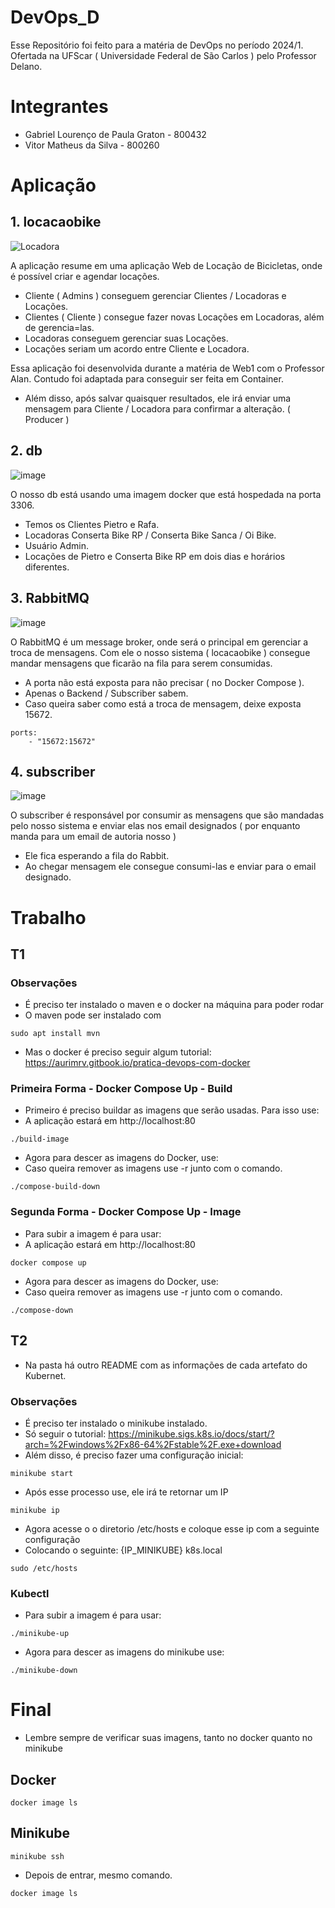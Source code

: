 # DevOps_D

<p> Esse Repositório foi feito para a matéria de DevOps no período 2024/1. Ofertada na UFScar ( Universidade Federal de São Carlos ) pelo Professor Delano. </p> 

 
# Integrantes
- Gabriel Lourenço de Paula Graton - 800432
- Vitor Matheus da Silva - 800260

# Aplicação

## 1. locacaobike 

![Locadora](https://github.com/user-attachments/assets/99faf0e9-bc51-43e4-8af6-a96800c16d39)

A aplicação resume em uma aplicação Web de Locação de Bicicletas, onde é possível criar e agendar locações.
- Cliente ( Admins ) conseguem gerenciar Clientes / Locadoras e Locações.
- Clientes ( Cliente ) consegue fazer novas Locações em Locadoras, além de gerencia=las.
- Locadoras conseguem gerenciar suas Locações.
- Locações seriam um acordo entre Cliente e Locadora.

Essa aplicação foi desenvolvida durante a matéria de Web1 com o Professor Alan.
Contudo foi adaptada para conseguir ser feita em Container.

- Além disso, após salvar quaisquer resultados, ele irá enviar uma mensagem para Cliente / Locadora para confirmar a alteração. ( Producer )


## 2. db

![image](https://github.com/user-attachments/assets/9ca117e7-eaa5-4403-80a9-4a0b04f5ff57)

O nosso db está usando uma imagem docker que está hospedada na porta 3306.
- Temos os Clientes Pietro e Rafa.
- Locadoras Conserta Bike RP / Conserta Bike Sanca / Oi Bike.
- Usuário Admin.
- Locações de Pietro e Conserta Bike RP em dois dias e horários diferentes.

## 3. RabbitMQ

![image](https://github.com/user-attachments/assets/d24433b8-c6ee-4f6e-9638-8fc2b9ccb318)

O RabbitMQ é um message broker, onde será o principal em gerenciar a troca de mensagens. Com ele o nosso sistema ( locacaobike ) consegue mandar mensagens que ficarão na fila para serem consumidas.
- A porta não está exposta para não precisar ( no Docker Compose ).
- Apenas o Backend / Subscriber sabem.
- Caso queira saber como está a troca de mensagem, deixe exposta 15672.

```
ports:
    - "15672:15672"

```

## 4. subscriber

![image](https://github.com/user-attachments/assets/815b49df-944c-4c70-8278-70fac3c81859) 

O subscriber é responsável por consumir as mensagens que são mandadas pelo nosso sistema e enviar elas nos email designados ( por enquanto manda para um email de autoria nosso )
- Ele fica esperando a fila do Rabbit.
- Ao chegar mensagem ele consegue consumi-las e enviar para o email designado.

# Trabalho



## T1

### Observações

- É preciso ter instalado o maven e o docker na máquina para poder rodar
- O maven pode ser instalado com
  
```
sudo apt install mvn
```
- Mas o docker é preciso seguir algum tutorial: https://aurimrv.gitbook.io/pratica-devops-com-docker

### Primeira Forma - Docker Compose Up - Build

- Primeiro é preciso buildar as imagens que serão usadas. Para isso use:
- A aplicação estará em http://localhost:80

```
./build-image
```
- Agora para descer as imagens do Docker, use:
- Caso queira remover as imagens use -r junto com o comando.
```
./compose-build-down 
```
### Segunda Forma - Docker Compose Up - Image

- Para subir a imagem é para usar:
- A aplicação estará em http://localhost:80
  
```
docker compose up
```

- Agora para descer as imagens do Docker, use:
- Caso queira remover as imagens use -r junto com o comando.

```
./compose-down 
```
## T2

- Na pasta há outro README com as informações de cada artefato do Kubernet.

### Observações

- É preciso ter instalado o minikube instalado.
- Só seguir o tutorial: https://minikube.sigs.k8s.io/docs/start/?arch=%2Fwindows%2Fx86-64%2Fstable%2F.exe+download
- Além disso, é preciso fazer uma configuração inicial:
  
```
minikube start
```
- Após esse processo use, ele irá te retornar um IP

```
minikube ip
```
- Agora acesse o o diretorio /etc/hosts e coloque esse ip com a seguinte configuração
- Colocando o seguinte: {IP_MINIKUBE}      k8s.local
```
sudo /etc/hosts
```

### Kubectl

- Para subir a imagem é para usar:

```
./minikube-up
```

- Agora para descer as imagens do minikube use:

```
./minikube-down
```

# Final

- Lembre sempre de verificar suas imagens, tanto no docker quanto no minikube
## Docker

 ```
docker image ls
```
## Minikube

 ```
minikube ssh
```
- Depois de entrar, mesmo comando.

 ```
docker image ls
```




